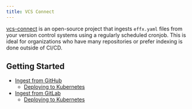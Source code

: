 ```yaml
---
title: VCS Connect
---
```


[vcs-connect](https://github.com/effxhq/vcs-connect) is an open-source project that ingests `effx.yaml` files
from your version control systems using a regularly scheduled cronjob. This is ideal for organizations who have
many repositories or prefer indexing is done outside of CI/CD.

## Getting Started

- [Ingest from GitHub](https://github.com/effxhq/vcs-connect/blob/main/docs/github.md)
  - [Deploying to Kubernetes](https://github.com/effxhq/vcs-connect/blob/main/docs/github.md#deploying-to-kubernetes-with-helm)
- [Ingest from GitLab](https://github.com/effxhq/vcs-connect/blob/main/docs/gitlab.md)
  - [Deploying to Kubernetes](https://github.com/effxhq/vcs-connect/blob/main/docs/gitlab.md#deploying-to-kubernetes-with-helm)
